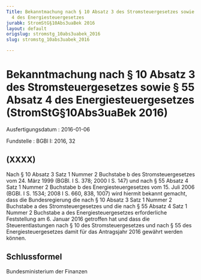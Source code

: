 ```yaml
---
Title: Bekanntmachung nach § 10 Absatz 3 des Stromsteuergesetzes sowie § 55 Absatz
  4 des Energiesteuergesetzes
jurabk: StromStG§10Abs3uaBek 2016
layout: default
origslug: stromstg_10abs3uabek_2016
slug: stromstg_10abs3uabek_2016

---
```


# Bekanntmachung nach § 10 Absatz 3 des Stromsteuergesetzes sowie § 55 Absatz 4 des Energiesteuergesetzes (StromStG§10Abs3uaBek 2016)

Ausfertigungsdatum
:   2016-01-06

Fundstelle
:   BGBl I: 2016, 32


## (XXXX)

Nach § 10 Absatz 3 Satz 1 Nummer 2 Buchstabe b des Stromsteuergesetzes
vom 24. März 1999 (BGBl. I S. 378; 2000 I S. 147) und nach § 55 Absatz
4 Satz 1 Nummer 2 Buchstabe b des Energiesteuergesetzes vom 15. Juli
2006 (BGBl. I S. 1534; 2008 I S. 660, 838, 1007) wird hiermit bekannt
gemacht, dass die Bundesregierung die nach § 10 Absatz 3 Satz 1 Nummer
2 Buchstabe a des Stromsteuergesetzes und die nach § 55 Absatz 4 Satz
1 Nummer 2 Buchstabe a des Energiesteuergesetzes erforderliche
Feststellung am 6. Januar 2016 getroffen hat und dass die
Steuerentlastungen nach § 10 des Stromsteuergesetzes und nach § 55 des
Energiesteuergesetzes damit für das Antragsjahr 2016 gewährt werden
können.


## Schlussformel

Bundesministerium der Finanzen

